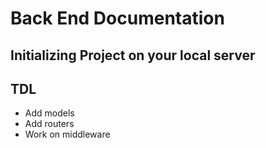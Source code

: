 # Back End Documentation

## Initializing Project on your local server

## TDL
- Add models
- Add routers
- Work on middleware